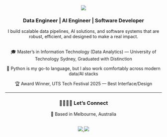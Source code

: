 <h1 align="center">
    <img src="https://readme-typing-svg.herokuapp.com/?font=Righteous&size=35&center=true&vCenter=true&width=500&height=70&duration=4000&lines=Welcome+on+my+github!+👋;+I'm+Mateusz+Wichtowski!;" />
</h1>

<h3 align="center">Data Engineer | AI Engineer | Software Developer </h3>
<div align="center"> I build scalable data pipelines, AI solutions, and software systems that are robust, efficient, and designed to make a real impact. </div>

<br/>

<div align="center">
 
🎓 Master’s in Information Technology (Data Analytics) — University of Technology Sydney, Graduated with Distinction

🐍 Python is my go-to language, but I also work comfortably across modern data/AI stacks  

🏆 Award Winner, UTS Tech Festival 2025 — Best Interface/Design  

 </div>

 -----

<h3 align="center">🫱🏻‍🫲🏾 Let’s Connect</h3>

<div align="center">

📍 Based in Melbourne, Australia  

<br/>

<a href="https://www.linkedin.com/in/matiimov/" target="_blank">
  <img src="https://img.shields.io/badge/LinkedIn-0077B5?style=for-the-badge&logo=linkedin&logoColor=white" />
</a>
<a href="https://matiimov.github.io" target="_blank">
  <img src="https://img.shields.io/badge/Portfolio-000000?style=for-the-badge&logo=google-chrome&logoColor=white" />
</a>

</div>
